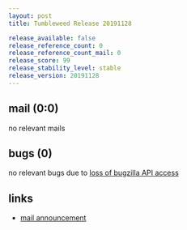 ```yaml
---
layout: post
title: Tumbleweed Release 20191128

release_available: false
release_reference_count: 0
release_reference_count_mail: 0
release_score: 99
release_stability_level: stable
release_version: 20191128
---
```


## mail (0:0)

no relevant mails

## bugs (0)

<!--more-->

no relevant bugs due to [loss of bugzilla API access](https://bugzilla.opensuse.org/show_bug.cgi?id=1157722)



## links

- [mail announcement](https://lists.opensuse.org/opensuse-factory/2019-11/msg00374.html)
